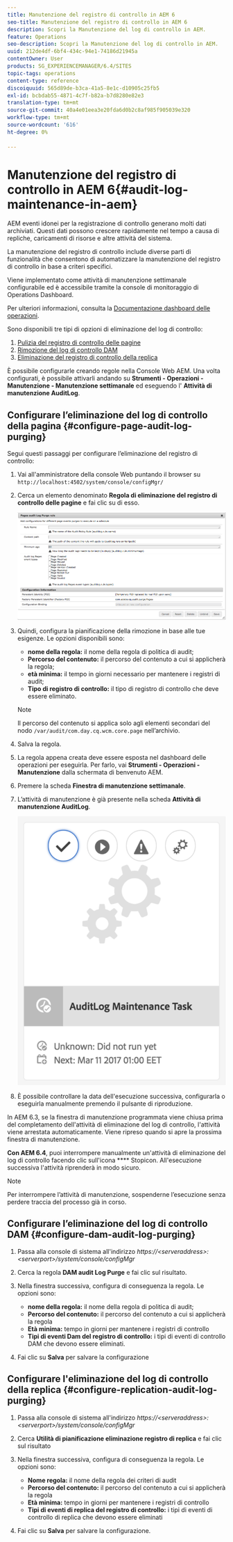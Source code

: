 ```yaml
---
title: Manutenzione del registro di controllo in AEM 6
seo-title: Manutenzione del registro di controllo in AEM 6
description: Scopri la Manutenzione del log di controllo in AEM.
feature: Operations
seo-description: Scopri la Manutenzione del log di controllo in AEM.
uuid: 212de4df-6bf4-434c-94e1-74186d21945a
contentOwner: User
products: SG_EXPERIENCEMANAGER/6.4/SITES
topic-tags: operations
content-type: reference
discoiquuid: 565d89de-b3ca-41a5-8e1c-d10905c25fb5
exl-id: bcbdab55-4871-4c7f-b82a-b7d8280e82e3
translation-type: tm+mt
source-git-commit: 40a4e01eea3e20fda6d0b2c8af985f905039e320
workflow-type: tm+mt
source-wordcount: '616'
ht-degree: 0%

---
```


# Manutenzione del registro di controllo in AEM 6{#audit-log-maintenance-in-aem}

AEM eventi idonei per la registrazione di controllo generano molti dati archiviati. Questi dati possono crescere rapidamente nel tempo a causa di repliche, caricamenti di risorse e altre attività del sistema.

La manutenzione del registro di controllo include diverse parti di funzionalità che consentono di automatizzare la manutenzione del registro di controllo in base a criteri specifici.

Viene implementato come attività di manutenzione settimanale configurabile ed è accessibile tramite la console di monitoraggio di Operations Dashboard.

Per ulteriori informazioni, consulta la [Documentazione dashboard delle operazioni](/help/sites-administering/operations-dashboard.md).

Sono disponibili tre tipi di opzioni di eliminazione del log di controllo:

1. [Pulizia del registro di controllo delle pagine](/help/sites-administering/operations-audit-log.md#configure-page-audit-log-purging)
1. [Rimozione del log di controllo DAM](/help/sites-administering/operations-audit-log.md#configure-dam-audit-log-purging)
1. [Eliminazione del registro di controllo della replica](/help/sites-administering/operations-audit-log.md#configure-replication-audit-log-purging)

È possibile configurarle creando regole nella Console Web AEM. Una volta configurati, è possibile attivarli andando su **Strumenti - Operazioni - Manutenzione - Manutenzione settimanale** ed eseguendo l&#39; **Attività di manutenzione AuditLog**.

## Configurare l’eliminazione del log di controllo della pagina {#configure-page-audit-log-purging}

Segui questi passaggi per configurare l’eliminazione del registro di controllo:

1. Vai all&#39;amministratore della console Web puntando il browser su `http://localhost:4502/system/console/configMgr/`

1. Cerca un elemento denominato **Regola di eliminazione del registro di controllo delle pagine** e fai clic su di esso.

   ![chlimage_1-365](assets/chlimage_1-365.png)

1. Quindi, configura la pianificazione della rimozione in base alle tue esigenze. Le opzioni disponibili sono:

   * **nome della regola:** il nome della regola di politica di audit;
   * **Percorso del contenuto:** il percorso del contenuto a cui si applicherà la regola;
   * **età minima:** il tempo in giorni necessario per mantenere i registri di audit;
   * **Tipo di registro di controllo:** il tipo di registro di controllo che deve essere eliminato.

   >[!NOTE]
   >
   >Il percorso del contenuto si applica solo agli elementi secondari del nodo `/var/audit/com.day.cq.wcm.core.page` nell’archivio.

1. Salva la regola.
1. La regola appena creata deve essere esposta nel dashboard delle operazioni per eseguirla. Per farlo, vai **Strumenti - Operazioni - Manutenzione** dalla schermata di benvenuto AEM.

1. Premere la scheda **Finestra di manutenzione settimanale**.

1. L’attività di manutenzione è già presente nella scheda **Attività di manutenzione AuditLog**.

   ![chlimage_1-366](assets/chlimage_1-366.png)

1. È possibile controllare la data dell&#39;esecuzione successiva, configurarla o eseguirla manualmente premendo il pulsante di riproduzione.

In AEM 6.3, se la finestra di manutenzione programmata viene chiusa prima del completamento dell&#39;attività di eliminazione del log di controllo, l&#39;attività viene arrestata automaticamente. Viene ripreso quando si apre la prossima finestra di manutenzione.

**Con AEM 6.4**, puoi interrompere manualmente un&#39;attività di eliminazione del log di controllo facendo clic sull&#39;icona  **** Stopicon. All&#39;esecuzione successiva l&#39;attività riprenderà in modo sicuro.

>[!NOTE]
>
>Per interrompere l’attività di manutenzione, sospenderne l’esecuzione senza perdere traccia del processo già in corso.

## Configurare l’eliminazione del log di controllo DAM {#configure-dam-audit-log-purging}

1. Passa alla console di sistema all&#39;indirizzo *https://&lt;serveraddress>:&lt;serverport>/system/console/configMgr*
1. Cerca la regola **DAM audit Log Purge** e fai clic sul risultato.
1. Nella finestra successiva, configura di conseguenza la regola. Le opzioni sono:

   * **nome della regola:** il nome della regola di politica di audit;
   * **Percorso del contenuto:** il percorso del contenuto a cui si applicherà la regola
   * **Età minima:** tempo in giorni per mantenere i registri di controllo
   * **Tipi di eventi Dam del registro di controllo:**  i tipi di eventi di controllo DAM che devono essere eliminati.

1. Fai clic su **Salva** per salvare la configurazione

## Configurare l&#39;eliminazione del log di controllo della replica {#configure-replication-audit-log-purging}

1. Passa alla console di sistema all&#39;indirizzo *https://&lt;serveraddress>:&lt;serverport>/system/console/configMgr*
1. Cerca **Utilità di pianificazione eliminazione registro di replica** e fai clic sul risultato
1. Nella finestra successiva, configura di conseguenza la regola. Le opzioni sono:

   * **Nome regola:** il nome della regola dei criteri di audit
   * **Percorso del contenuto:** il percorso del contenuto a cui si applicherà la regola
   * **Età minima:** tempo in giorni per mantenere i registri di controllo
   * **Tipi di eventi di replica del registro di controllo:**  i tipi di eventi di controllo di replica che devono essere eliminati

1. Fai clic su **Salva** per salvare la configurazione.
